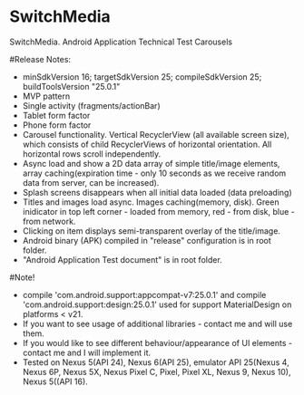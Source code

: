 # SwitchMedia
SwitchMedia. Android Application Technical Test Carousels

#Release Notes:
* minSdkVersion 16; targetSdkVersion 25; compileSdkVersion 25; buildToolsVersion "25.0.1"
* MVP pattern
* Single activity (fragments/actionBar)
* Tablet form factor
* Phone form factor
* Carousel functionality. Vertical RecyclerView (all available screen size), which consists of child RecyclerViews of horizontal orientation. All horizontal rows scroll independently.
* Async load and show a 2D data array of simple title/image elements, array caching(expiration time - only 10 seconds as we receive random data from server, can be increased).
* Splash screens disappears when all initial data loaded (data preloading)
* Titles and images load async. Images caching(memory, disk). Green inidicator in top left corner - loaded from memory, red - from disk, blue - from network.
* Clicking on item displays semi-transparent overlay of the title/image.
* Android binary (APK) compiled in "release" configuration is in root folder.
* "Android Application Test document" is  in root folder.

#Note! 
* compile 'com.android.support:appcompat-v7:25.0.1' and compile 'com.android.support:design:25.0.1' used for support MaterialDesign on platforms < v21.
* If you want to see usage of additional libraries - contact me and will use them.
* If you would like to see different behaviour/appearance of UI elements - contact me and I will implement it.
* Tested on Nexus 5(API 24), Nexus 6(API 25), emulator API 25(Nexus 4, Nexus 6P, Nexus 5X, Nexus Pixel C, Pixel, Pixel XL, Nexus 9, Nexus 10), Nexus 5((API 16).
